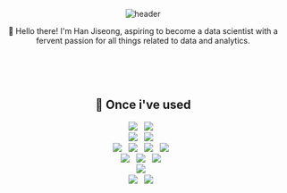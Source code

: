 <div align="center">

![header](https://capsule-render.vercel.app/api?type=waving&color=auto&height=300&section=header&text=Hi%20there👋&fontSize=90&animation=fadeIn&fontAlignY=38&desc=&descAlignY=51&descAlign=62)

👋 Hello there! I'm Han Jiseong, aspiring to become a data scientist with a fervent passion for all things related to data and analytics.
  
<br/>
<br/>
<br/>


## 🔨 Once i've used
<div>
  <img src="https://img.shields.io/badge/Python-3776AB?style=flat-square&logo=Python&logoColor=white"/> &nbsp
  <img src="https://img.shields.io/badge/R-276DC3?style=flat-square&logo=R&logoColor=white"/> &nbsp
  <br>
  <img src="https://img.shields.io/badge/Anaconda-44A833?style=flat-square&logo=Anaconda&logoColor=white"/> &nbsp
  <img src="https://img.shields.io/badge/Google Colab-F9AB00?style=flat-square&logo=Google Colab&logoColor=white"/> &nbsp
  <br>
  <img src="https://img.shields.io/badge/Numpy-013243?style=flat-square&logo=Numpy&logoColor=white"/> &nbsp
  <img src="https://img.shields.io/badge/pandas-150458?style=flat-square&logo=pandas&logoColor=white"/> &nbsp
  <img src="https://img.shields.io/badge/scikitlearn-F7931E?style=flat-square&logo=scikitlearn&logoColor=white"/> &nbsp
  <img src="https://img.shields.io/badge/TensorFlow-FF6F00?style=flat-square&logo=tensorflow&logoColor=white"/> &nbsp
  <br>
  <img src="https://img.shields.io/badge/oracle-F80000?style=for-the-badge&logo=oracle&logoColor=white"> &nbsp
  <img src="https://img.shields.io/badge/mysql-4479A1?style=for-the-badge&logo=mysql&logoColor=white"> &nbsp
  <img src="https://img.shields.io/badge/mongoDB-47A248?style=for-the-badge&logo=MongoDB&logoColor=white"> &nbsp
  <br>
  <img src="https://img.shields.io/badge/amazonaws-232F3E?style=for-the-badge&logo=amazonaws&logoColor=white"> &nbsp
  <br>
  <img src="https://img.shields.io/badge/github-181717?style=for-the-badge&logo=github&logoColor=white"> &nbsp
  <img src="https://img.shields.io/badge/git-F05032?style=for-the-badge&logo=git&logoColor=white"> &nbsp
  <br>
</div>



<br/>
<br/>
<br/>

<!--


Here are some ideas to get you started:

- 🔭 I’m currently working on ...
- 🌱 I’m currently learning ...
- 👯 I’m looking to collaborate on ...
- 🤔 I’m looking for help with ...
- 💬 Ask me about ...
- 📫 How to reach me: ...
- 😄 Pronouns: ...
- ⚡ Fun fact: ...
-->

</div>
